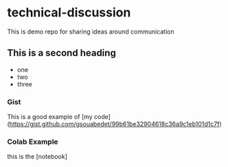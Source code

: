 # technical-discussion
This is demo repo for sharing ideas around communication


## This is a second heading

* one
* two
* three

### Gist

This is a good example of [my code] (https://gist.github.com/gsouabedet/99b61be32904618c36a9c1eb101d1c7f)

### Colab Example

this is the [notebook] 
